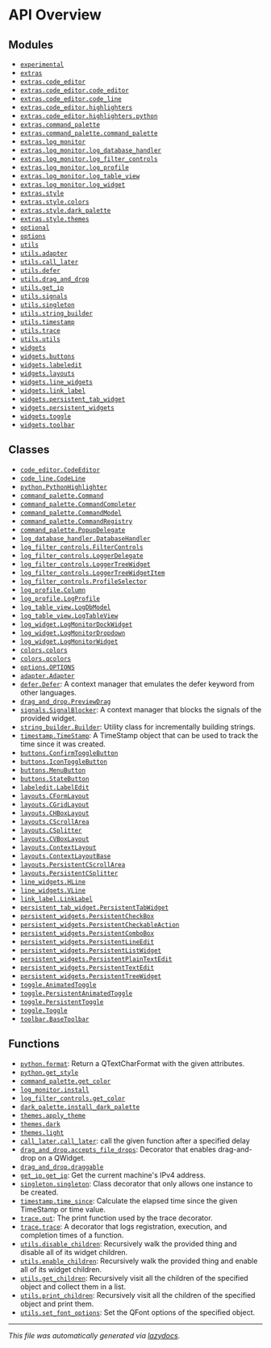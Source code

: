 <!-- markdownlint-disable -->

# API Overview

## Modules

- [`experimental`](./experimental.md#module-experimental)
- [`extras`](./extras.md#module-extras)
- [`extras.code_editor`](./extras.code_editor.md#module-extrascode_editor)
- [`extras.code_editor.code_editor`](./extras.code_editor.code_editor.md#module-extrascode_editorcode_editor)
- [`extras.code_editor.code_line`](./extras.code_editor.code_line.md#module-extrascode_editorcode_line)
- [`extras.code_editor.highlighters`](./extras.code_editor.highlighters.md#module-extrascode_editorhighlighters)
- [`extras.code_editor.highlighters.python`](./extras.code_editor.highlighters.python.md#module-extrascode_editorhighlighterspython)
- [`extras.command_palette`](./extras.command_palette.md#module-extrascommand_palette)
- [`extras.command_palette.command_palette`](./extras.command_palette.command_palette.md#module-extrascommand_palettecommand_palette)
- [`extras.log_monitor`](./extras.log_monitor.md#module-extraslog_monitor)
- [`extras.log_monitor.log_database_handler`](./extras.log_monitor.log_database_handler.md#module-extraslog_monitorlog_database_handler)
- [`extras.log_monitor.log_filter_controls`](./extras.log_monitor.log_filter_controls.md#module-extraslog_monitorlog_filter_controls)
- [`extras.log_monitor.log_profile`](./extras.log_monitor.log_profile.md#module-extraslog_monitorlog_profile)
- [`extras.log_monitor.log_table_view`](./extras.log_monitor.log_table_view.md#module-extraslog_monitorlog_table_view)
- [`extras.log_monitor.log_widget`](./extras.log_monitor.log_widget.md#module-extraslog_monitorlog_widget)
- [`extras.style`](./extras.style.md#module-extrasstyle)
- [`extras.style.colors`](./extras.style.colors.md#module-extrasstylecolors)
- [`extras.style.dark_palette`](./extras.style.dark_palette.md#module-extrasstyledark_palette)
- [`extras.style.themes`](./extras.style.themes.md#module-extrasstylethemes)
- [`optional`](./optional.md#module-optional)
- [`options`](./options.md#module-options)
- [`utils`](./utils.md#module-utils)
- [`utils.adapter`](./utils.adapter.md#module-utilsadapter)
- [`utils.call_later`](./utils.call_later.md#module-utilscall_later)
- [`utils.defer`](./utils.defer.md#module-utilsdefer)
- [`utils.drag_and_drop`](./utils.drag_and_drop.md#module-utilsdrag_and_drop)
- [`utils.get_ip`](./utils.get_ip.md#module-utilsget_ip)
- [`utils.signals`](./utils.signals.md#module-utilssignals)
- [`utils.singleton`](./utils.singleton.md#module-utilssingleton)
- [`utils.string_builder`](./utils.string_builder.md#module-utilsstring_builder)
- [`utils.timestamp`](./utils.timestamp.md#module-utilstimestamp)
- [`utils.trace`](./utils.trace.md#module-utilstrace)
- [`utils.utils`](./utils.utils.md#module-utilsutils)
- [`widgets`](./widgets.md#module-widgets)
- [`widgets.buttons`](./widgets.buttons.md#module-widgetsbuttons)
- [`widgets.labeledit`](./widgets.labeledit.md#module-widgetslabeledit)
- [`widgets.layouts`](./widgets.layouts.md#module-widgetslayouts)
- [`widgets.line_widgets`](./widgets.line_widgets.md#module-widgetsline_widgets)
- [`widgets.link_label`](./widgets.link_label.md#module-widgetslink_label)
- [`widgets.persistent_tab_widget`](./widgets.persistent_tab_widget.md#module-widgetspersistent_tab_widget)
- [`widgets.persistent_widgets`](./widgets.persistent_widgets.md#module-widgetspersistent_widgets)
- [`widgets.toggle`](./widgets.toggle.md#module-widgetstoggle)
- [`widgets.toolbar`](./widgets.toolbar.md#module-widgetstoolbar)

## Classes

- [`code_editor.CodeEditor`](./extras.code_editor.code_editor.md#class-codeeditor)
- [`code_line.CodeLine`](./extras.code_editor.code_line.md#class-codeline)
- [`python.PythonHighlighter`](./extras.code_editor.highlighters.python.md#class-pythonhighlighter)
- [`command_palette.Command`](./extras.command_palette.command_palette.md#class-command)
- [`command_palette.CommandCompleter`](./extras.command_palette.command_palette.md#class-commandcompleter)
- [`command_palette.CommandModel`](./extras.command_palette.command_palette.md#class-commandmodel)
- [`command_palette.CommandRegistry`](./extras.command_palette.command_palette.md#class-commandregistry)
- [`command_palette.PopupDelegate`](./extras.command_palette.command_palette.md#class-popupdelegate)
- [`log_database_handler.DatabaseHandler`](./extras.log_monitor.log_database_handler.md#class-databasehandler)
- [`log_filter_controls.FilterControls`](./extras.log_monitor.log_filter_controls.md#class-filtercontrols)
- [`log_filter_controls.LoggerDelegate`](./extras.log_monitor.log_filter_controls.md#class-loggerdelegate)
- [`log_filter_controls.LoggerTreeWidget`](./extras.log_monitor.log_filter_controls.md#class-loggertreewidget)
- [`log_filter_controls.LoggerTreeWidgetItem`](./extras.log_monitor.log_filter_controls.md#class-loggertreewidgetitem)
- [`log_filter_controls.ProfileSelector`](./extras.log_monitor.log_filter_controls.md#class-profileselector)
- [`log_profile.Column`](./extras.log_monitor.log_profile.md#class-column)
- [`log_profile.LogProfile`](./extras.log_monitor.log_profile.md#class-logprofile)
- [`log_table_view.LogDbModel`](./extras.log_monitor.log_table_view.md#class-logdbmodel)
- [`log_table_view.LogTableView`](./extras.log_monitor.log_table_view.md#class-logtableview)
- [`log_widget.LogMonitorDockWidget`](./extras.log_monitor.log_widget.md#class-logmonitordockwidget)
- [`log_widget.LogMonitorDropdown`](./extras.log_monitor.log_widget.md#class-logmonitordropdown)
- [`log_widget.LogMonitorWidget`](./extras.log_monitor.log_widget.md#class-logmonitorwidget)
- [`colors.colors`](./extras.style.colors.md#class-colors)
- [`colors.qcolors`](./extras.style.colors.md#class-qcolors)
- [`options.OPTIONS`](./options.md#class-options)
- [`adapter.Adapter`](./utils.adapter.md#class-adapter)
- [`defer.Defer`](./utils.defer.md#class-defer): A context manager that emulates the defer keyword from other languages.
- [`drag_and_drop.PreviewDrag`](./utils.drag_and_drop.md#class-previewdrag)
- [`signals.SignalBlocker`](./utils.signals.md#class-signalblocker): A context manager that blocks the signals of the provided widget.
- [`string_builder.Builder`](./utils.string_builder.md#class-builder): Utility class for incrementally building strings.
- [`timestamp.TimeStamp`](./utils.timestamp.md#class-timestamp): A TimeStamp object that can be used to track the time since it was created.
- [`buttons.ConfirmToggleButton`](./widgets.buttons.md#class-confirmtogglebutton)
- [`buttons.IconToggleButton`](./widgets.buttons.md#class-icontogglebutton)
- [`buttons.MenuButton`](./widgets.buttons.md#class-menubutton)
- [`buttons.StateButton`](./widgets.buttons.md#class-statebutton)
- [`labeledit.LabelEdit`](./widgets.labeledit.md#class-labeledit)
- [`layouts.CFormLayout`](./widgets.layouts.md#class-cformlayout)
- [`layouts.CGridLayout`](./widgets.layouts.md#class-cgridlayout)
- [`layouts.CHBoxLayout`](./widgets.layouts.md#class-chboxlayout)
- [`layouts.CScrollArea`](./widgets.layouts.md#class-cscrollarea)
- [`layouts.CSplitter`](./widgets.layouts.md#class-csplitter)
- [`layouts.CVBoxLayout`](./widgets.layouts.md#class-cvboxlayout)
- [`layouts.ContextLayout`](./widgets.layouts.md#class-contextlayout)
- [`layouts.ContextLayoutBase`](./widgets.layouts.md#class-contextlayoutbase)
- [`layouts.PersistentCScrollArea`](./widgets.layouts.md#class-persistentcscrollarea)
- [`layouts.PersistentCSplitter`](./widgets.layouts.md#class-persistentcsplitter)
- [`line_widgets.HLine`](./widgets.line_widgets.md#class-hline)
- [`line_widgets.VLine`](./widgets.line_widgets.md#class-vline)
- [`link_label.LinkLabel`](./widgets.link_label.md#class-linklabel)
- [`persistent_tab_widget.PersistentTabWidget`](./widgets.persistent_tab_widget.md#class-persistenttabwidget)
- [`persistent_widgets.PersistentCheckBox`](./widgets.persistent_widgets.md#class-persistentcheckbox)
- [`persistent_widgets.PersistentCheckableAction`](./widgets.persistent_widgets.md#class-persistentcheckableaction)
- [`persistent_widgets.PersistentComboBox`](./widgets.persistent_widgets.md#class-persistentcombobox)
- [`persistent_widgets.PersistentLineEdit`](./widgets.persistent_widgets.md#class-persistentlineedit)
- [`persistent_widgets.PersistentListWidget`](./widgets.persistent_widgets.md#class-persistentlistwidget)
- [`persistent_widgets.PersistentPlainTextEdit`](./widgets.persistent_widgets.md#class-persistentplaintextedit)
- [`persistent_widgets.PersistentTextEdit`](./widgets.persistent_widgets.md#class-persistenttextedit)
- [`persistent_widgets.PersistentTreeWidget`](./widgets.persistent_widgets.md#class-persistenttreewidget)
- [`toggle.AnimatedToggle`](./widgets.toggle.md#class-animatedtoggle)
- [`toggle.PersistentAnimatedToggle`](./widgets.toggle.md#class-persistentanimatedtoggle)
- [`toggle.PersistentToggle`](./widgets.toggle.md#class-persistenttoggle)
- [`toggle.Toggle`](./widgets.toggle.md#class-toggle)
- [`toolbar.BaseToolbar`](./widgets.toolbar.md#class-basetoolbar)

## Functions

- [`python.format`](./extras.code_editor.highlighters.python.md#function-format): Return a QTextCharFormat with the given attributes.
- [`python.get_style`](./extras.code_editor.highlighters.python.md#function-get_style)
- [`command_palette.get_color`](./extras.command_palette.command_palette.md#function-get_color)
- [`log_monitor.install`](./extras.log_monitor.md#function-install)
- [`log_filter_controls.get_color`](./extras.log_monitor.log_filter_controls.md#function-get_color)
- [`dark_palette.install_dark_palette`](./extras.style.dark_palette.md#function-install_dark_palette)
- [`themes.apply_theme`](./extras.style.themes.md#function-apply_theme)
- [`themes.dark`](./extras.style.themes.md#function-dark)
- [`themes.light`](./extras.style.themes.md#function-light)
- [`call_later.call_later`](./utils.call_later.md#function-call_later): call the given function after a specified delay
- [`drag_and_drop.accepts_file_drops`](./utils.drag_and_drop.md#function-accepts_file_drops): Decorator that enables drag-and-drop on a QWidget.
- [`drag_and_drop.draggable`](./utils.drag_and_drop.md#function-draggable)
- [`get_ip.get_ip`](./utils.get_ip.md#function-get_ip): Get the current machine's IPv4 address.
- [`singleton.singleton`](./utils.singleton.md#function-singleton): Class decorator that only allows one instance to be created.
- [`timestamp.time_since`](./utils.timestamp.md#function-time_since): Calculate the elapsed time since the given TimeStamp or time value.
- [`trace.out`](./utils.trace.md#function-out): The print function used by the trace decorator.
- [`trace.trace`](./utils.trace.md#function-trace): A decorator that logs registration, execution, and completion times of a function.
- [`utils.disable_children`](./utils.utils.md#function-disable_children): Recursively walk the provided thing and disable all of its widget children.
- [`utils.enable_children`](./utils.utils.md#function-enable_children): Recursively walk the provided thing and enable all of its widget children.
- [`utils.get_children`](./utils.utils.md#function-get_children): Recursively visit all the children of the specified object and collect them in a list.
- [`utils.print_children`](./utils.utils.md#function-print_children): Recursively visit all the children of the specified object and print them.
- [`utils.set_font_options`](./utils.utils.md#function-set_font_options): Set the QFont options of the specified object.


---

_This file was automatically generated via [lazydocs](https://github.com/ml-tooling/lazydocs)._
